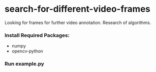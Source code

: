 # search-for-different-video-frames
Looking for frames for further video annotation. Research of algorithms.

### Install Required Packages:
- numpy
- opencv-python

### Run example.py
